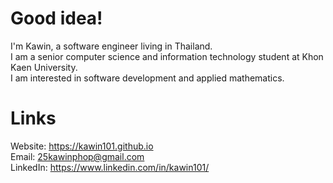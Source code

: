 # Good idea!
I'm Kawin, a software engineer living in Thailand. \
I am a senior computer science and information technology student at Khon Kaen University. \
I am interested in software development and applied mathematics. 

# Links
Website: https://kawin101.github.io \
Email: 25kawinphop@gmail.com \
LinkedIn: https://www.linkedin.com/in/kawin101/  
